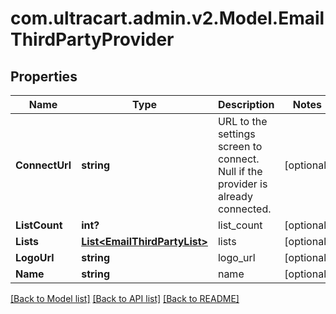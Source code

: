 # com.ultracart.admin.v2.Model.EmailThirdPartyProvider
## Properties

Name | Type | Description | Notes
------------ | ------------- | ------------- | -------------
**ConnectUrl** | **string** | URL to the settings screen to connect.  Null if the provider is already connected. | [optional] 
**ListCount** | **int?** | list_count | [optional] 
**Lists** | [**List&lt;EmailThirdPartyList&gt;**](EmailThirdPartyList.md) | lists | [optional] 
**LogoUrl** | **string** | logo_url | [optional] 
**Name** | **string** | name | [optional] 


[[Back to Model list]](../README.md#documentation-for-models) [[Back to API list]](../README.md#documentation-for-api-endpoints) [[Back to README]](../README.md)

